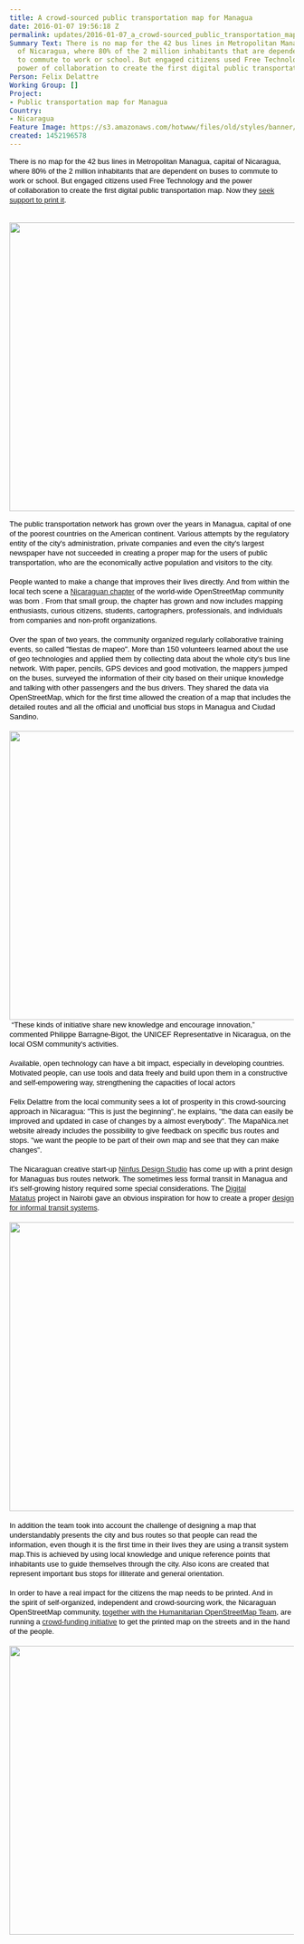 ```yaml
---
title: A crowd-sourced public transportation map for Managua
date: 2016-01-07 19:56:18 Z
permalink: updates/2016-01-07_a_crowd-sourced_public_transportation_map_for_managua
Summary Text: There is no map for the 42 bus lines in Metropolitan Managua, capital
  of Nicaragua, where 80% of the 2 million inhabitants that are dependent on buses
  to commute to work or school. But engaged citizens used Free Technology and the
  power of collaboration to create the first digital public transportation map.
Person: Felix Delattre
Working Group: []
Project:
- Public transportation map for Managua
Country:
- Nicaragua
Feature Image: https://s3.amazonaws.com/hotwww/files/old/styles/banner/public/banner1.jpg
created: 1452196578
---
```


<div id="magicdomid217" class="ace-line" style="padding-right: 1px; color: #000000; font-family: Arial, sans-serif; font-size: 13px; line-height: 17px;"><span style="cursor: auto; padding-top: 0px; padding-bottom: 1px;">There is no map for the 42 bus lines in Metropolitan Managua, capital of Nicaragua, where 80% of the 2 million inhabitants that are dependent on buses to commute to work or school. But engaged citizens used Free Technology and the power of&nbsp;<span style="cursor: auto; padding-bottom: 1px;">collaboration</span>&nbsp;to create the first digital public transportation map. Now they <a href="http://support.mapanica.net" target="_blank">seek support&nbsp;</a></span><span style="cursor: auto; padding-top: 0px; padding-bottom: 1px;"><a href="http://support.mapanica.net" target="_blank">to print it</a>.</span></div><div id="magicdomid220" class="ace-line" style="padding-right: 1px; color: #000000; font-family: Arial, sans-serif; font-size: 13px; line-height: 17px;">&nbsp;</div><p><img style="vertical-align: baseline;" src="https://hotosm.org/sites/default/files/banner1.jpg" alt="" width="510"></p><div class="ace-line" style="padding-right: 1px; color: #000000; font-family: Arial, sans-serif; font-size: 13px; line-height: 17px;"><span style="cursor: auto; padding-top: 0px; padding-bottom: 1px;">The public transportation network has grown over the years in Managua, capital of one of the poorest countries on the American continent. Various attempts by the regulatory entity of the city's administration, private companies and even the city's largest newspaper have not succeeded in creating a proper map for the users of public transportation, who are the economically active population and visitors to the city.</span></div><div id="magicdomid222" class="ace-line" style="padding-right: 1px; color: #000000; font-family: Arial, sans-serif; font-size: 13px; line-height: 17px;">&nbsp;</div><div id="magicdomid223" class="ace-line" style="padding-right: 1px; color: #000000; font-family: Arial, sans-serif; font-size: 13px; line-height: 17px;"><span style="cursor: auto; padding-top: 0px; padding-bottom: 1px;">People wanted to make a change that improves their lives directly. And from within the local tech scene a <a href="http://mapanica.net" target="_blank">Nicaraguan chapter</a> of the world-wide OpenStreetMap community was born</span><span style="cursor: auto; padding-top: 0px; padding-bottom: 1px;">&nbsp;. From that small group, the chapter has grown and now includes mapping enthusiasts, curious citizens, students, cartographers,&nbsp;<span style="cursor: auto; padding-bottom: 1px;">professionals</span>, and individuals from companies and non-profit organizations.</span></div><div id="magicdomid224" class="ace-line" style="padding-right: 1px; color: #000000; font-family: Arial, sans-serif; font-size: 13px; line-height: 17px;">&nbsp;</div><div id="magicdomid225" class="ace-line" style="padding-right: 1px; color: #000000; font-family: Arial, sans-serif; font-size: 13px; line-height: 17px;"><span style="cursor: auto; padding-top: 0px; padding-bottom: 1px;">Over the span of two years, the community organized&nbsp;<span style="cursor: auto; padding-bottom: 1px;">regularly</span>&nbsp;collaborative training events, so called "fiestas de mapeo". More than 150 volunteers learned about the use of geo technologies and applied them by collecting data about the whole&nbsp;city's bus line network. With paper, pencils, GPS devices and good motivation, the mappers jumped on the buses, surveyed the information of their city based on their unique knowledge and talking with other passengers and the bus drivers. They shared the data via OpenStreetMap, which for the first time allowed the creation of a map that includes the detailed routes and all the official and unofficial bus stops in Managua and Ciudad Sandino.</span></div><div class="ace-line" style="padding-right: 1px; color: #000000; font-family: Arial, sans-serif; font-size: 13px; line-height: 17px;">&nbsp;</div><div class="ace-line" style="padding-right: 1px; color: #000000; font-family: Arial, sans-serif; font-size: 13px; line-height: 17px;"><span style="cursor: auto; padding-top: 0px; padding-bottom: 1px;"><img style="vertical-align: baseline;" src="https://hotosm.org/sites/default/files/banner2.jpg" alt="" width="510"></span></div><div id="magicdomid226" class="ace-line" style="padding-right: 1px; color: #000000; font-family: Arial, sans-serif; font-size: 13px; line-height: 17px;">&nbsp;<span style="cursor: auto; padding-top: 0px; padding-bottom: 1px;">“These kinds of initiative share new knowledge and encourage innovation,” commented Philippe Barragne-Bigot, the UNICEF Representative in Nicaragua, on the local OSM community's&nbsp;<span style="cursor: auto; padding-bottom: 1px;">activities</span>.</span></div><div id="magicdomid228" class="ace-line" style="padding-right: 1px; color: #000000; font-family: Arial, sans-serif; font-size: 13px; line-height: 17px;">&nbsp;</div><div id="magicdomid229" class="ace-line" style="padding-right: 1px; color: #000000; font-family: Arial, sans-serif; font-size: 13px; line-height: 17px;"><span style="cursor: auto; padding-top: 0px; padding-bottom: 1px;">Available, open technology can have a bit impact, especially in developing countries. Motivated people, can use tools and data freely and build upon them in a constructive and self-empowering way, strengthening the capacities of local actors&nbsp;</span></div><div id="magicdomid230" class="ace-line" style="padding-right: 1px; color: #000000; font-family: Arial, sans-serif; font-size: 13px; line-height: 17px;">&nbsp;</div><div id="magicdomid231" class="ace-line" style="padding-right: 1px; color: #000000; font-family: Arial, sans-serif; font-size: 13px; line-height: 17px;"><span style="cursor: auto; padding-top: 0px; padding-bottom: 1px;">Felix Delattre from the local community sees a lot of prosperity in this crowd-sourcing approach in Nicaragua: "This is just the beginning", he explains, "the data can easily be improved and updated in case of changes by a almost everybody". The MapaNica.net website already includes the possibility to give feedback on specific bus routes and stops. "we want the people to be part of their own map and see that they can make changes".</span></div><div id="magicdomid232" class="ace-line" style="padding-right: 1px; color: #000000; font-family: Arial, sans-serif; font-size: 13px; line-height: 17px;">&nbsp;</div><div id="magicdomid233" class="ace-line" style="padding-right: 1px; color: #000000; font-family: Arial, sans-serif; font-size: 13px; line-height: 17px;"><span style="cursor: auto; padding-top: 0px; padding-bottom: 1px;">The Nicaraguan creative start-up <a href="http://www.ninfusds.com/" target="_blank">Ninfus Design Studio</a> has come up with a print design for Managuas bus routes network. The sometimes less formal transit in Managua and it's self-growing history required some special considerations. The <a href="http://www.digitalmatatus.com/about.html" target="_blank">Digital Matatus</a></span><span style="cursor: auto; padding-top: 0px; padding-bottom: 1px;">&nbsp;project in Nairobi gave an obvious inspiration for how to create a proper <a href="http://www.citylab.com/commute/2014/02/what-informal-transit-looks-when-you-actually-map-it/8283/" target="_blank">design for informal transit systems</a>.</span><span style="cursor: auto; padding-top: 0px; padding-bottom: 1px;"><br></span></div><div class="ace-line" style="padding-right: 1px; color: #000000; font-family: Arial, sans-serif; font-size: 13px; line-height: 17px;">&nbsp;</div><div class="ace-line" style="padding-right: 1px; color: #000000; font-family: Arial, sans-serif; font-size: 13px; line-height: 17px;"><span style="cursor: auto; padding-top: 0px; padding-bottom: 1px;"><img style="vertical-align: baseline;" src="https://hotosm.org/sites/default/files/transport_map_division.jpg" alt="" width="510"></span></div><div id="magicdomid234" class="ace-line" style="padding-right: 1px; color: #000000; font-family: Arial, sans-serif; font-size: 13px; line-height: 17px;">&nbsp;</div><div id="magicdomid235" class="ace-line" style="padding-right: 1px; color: #000000; font-family: Arial, sans-serif; font-size: 13px; line-height: 17px;"><span style="cursor: auto; padding-top: 0px; padding-bottom: 1px;">In addition the team took into account the challenge of designing a map that understandably presents the city and bus routes so that people can read the information, even though it is the first time in their lives they are using a transit system map.This is achieved by using local knowledge and unique reference points that inhabitants use to guide themselves through the city. Also icons are created that represent important bus stops for illiterate and general orientation.</span></div><div id="magicdomid236" class="ace-line" style="padding-right: 1px; color: #000000; font-family: Arial, sans-serif; font-size: 13px; line-height: 17px;">&nbsp;</div><div id="magicdomid237" class="ace-line" style="padding-right: 1px; color: #000000; font-family: Arial, sans-serif; font-size: 13px; line-height: 17px;"><span style="cursor: auto; padding-top: 0px; padding-bottom: 1px;">In order to have a real impact for the citizens the map needs to be printed. And in the&nbsp;<span style="cursor: auto; padding-bottom: 1px;">spirit</span>&nbsp;of self-organized, independent and crowd-sourcing work, the Nicaraguan OpenStreetMap community, <a href="https://hotosm.org/projects/public_transportation_map_for_managua">together with the Humanitarian OpenStreetMap Team</a></span><span style="cursor: auto; padding-top: 0px; padding-bottom: 1px;">, are running a <a href="http://support.mapanica.net" target="_blank">crowd-funding initiative</a> to get the printed map on the streets and in the hand of the people.<br></span></div><div class="ace-line" style="padding-right: 1px; color: #000000; font-family: Arial, sans-serif; font-size: 13px; line-height: 17px;">&nbsp;</div><div class="ace-line" style="padding-right: 1px; color: #000000; font-family: Arial, sans-serif; font-size: 13px; line-height: 17px;"><span style="cursor: auto; padding-top: 0px; padding-bottom: 1px;"><img style="vertical-align: baseline;" src="https://hotosm.org/sites/default/files/banner3.jpg" alt="" width="510"></span></div>
